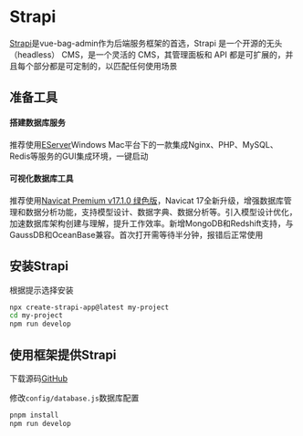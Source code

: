 # Strapi

[Strapi](https://strapi.nodejs.cn/)是vue-bag-admin作为后端服务框架的首选，Strapi 是一个开源的无头（headless） CMS，是一个灵活的 CMS，其管理面板和 API
都是可扩展的，并且每个部分都是可定制的，以匹配任何使用场景

## 准备工具

#### 搭建数据库服务

推荐使用[EServer](https://github.com/xianyunleo/EServer)Windows Mac平台下的一款集成Nginx、PHP、MySQL、Redis等服务的GUI集成环境，一键启动

#### 可视化数据库工具

推荐使用[Navicat Premium v17.1.0 绿色版](https://pan.quark.cn/s/1dfbb35ef0a0#/list/share)，Navicat
17全新升级，增强数据库管理和数据分析功能，支持模型设计、数据字典、数据分析等。引入模型设计优化，加速数据库架构创建与理解，提升工作效率。新增MongoDB和Redshift支持，与GaussDB和OceanBase兼容。首次打开需等待半分钟，报错后正常使用

## 安装Strapi

根据提示选择安装

```bash
npx create-strapi-app@latest my-project
cd my-project
npm run develop
```

## 使用框架提供Strapi

下载源码[GitHub](https://github.com/hangjob/vue-bag-admin/tree/main/api)

修改`config/database.js`数据库配置

```bash
pnpm install
npm run develop
```
